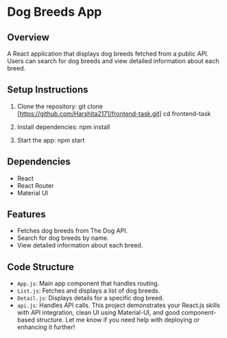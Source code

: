 # Dog Breeds App

## Overview

A React application that displays dog breeds fetched from a public API. Users can search for dog breeds and view detailed information about each breed.

## Setup Instructions

1. Clone the repository:
git clone [https://github.com/Harshita2171/frontend-task.git] cd frontend-task

2. Install dependencies:
npm install

3. Start the app:
npm start

## Dependencies

- React
- React Router
- Material UI

## Features

- Fetches dog breeds from The Dog API.
- Search for dog breeds by name.
- View detailed information about each breed.

## Code Structure

- `App.js`: Main app component that handles routing.
- `List.js`: Fetches and displays a list of dog breeds.
- `Detail.js`: Displays details for a specific dog breed.
- `api.js`: Handles API calls.
This project demonstrates your React.js skills with API integration, clean UI using Material-UI, and good component-based structure. Let me know if you need help with deploying or enhancing it further!
